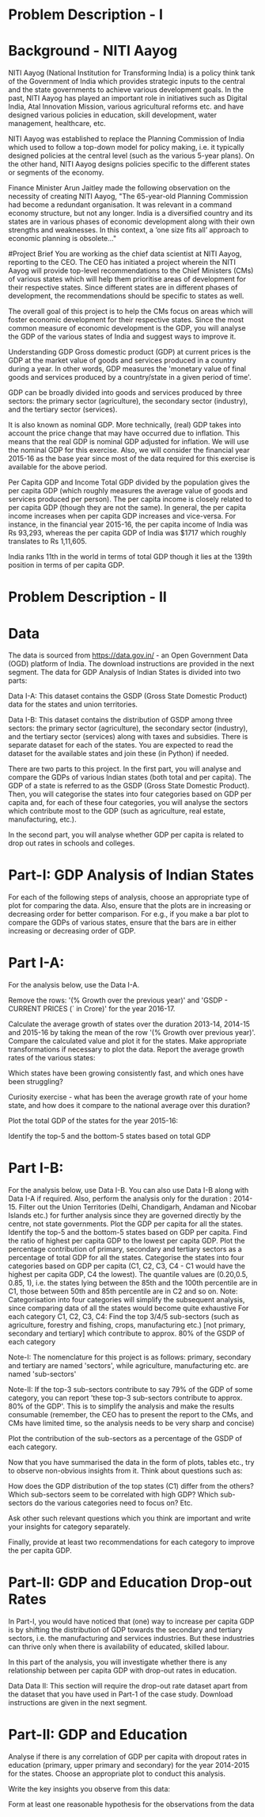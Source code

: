 # Problem Description - I
# Background - NITI Aayog
NITI Aayog (National Institution for Transforming India) is a policy think tank of the Government of India which provides strategic inputs to the central and the state governments to achieve various development goals. In the past, NITI Aayog has played an important role in initiatives such as Digital India, Atal Innovation Mission, various agricultural reforms etc. and have designed various policies in education, skill development, water management, healthcare, etc. 

NITI Aayog was established to replace the Planning Commission of India which used to follow a top-down model for policy making, i.e. it typically designed policies at the central level (such as the various 5-year plans). On the other hand, NITI Aayog designs policies specific to the different states or segments of the economy.

Finance Minister Arun Jaitley made the following observation on the necessity of creating NITI Aayog, "The 65-year-old Planning Commission had become a redundant organisation. It was relevant in a command economy structure, but not any longer. India is a diversified country and its states are in various phases of economic development along with their own strengths and weaknesses. In this context, a ‘one size fits all’ approach to economic planning is obsolete..."

#Project Brief
You are working as the chief data scientist at NITI Aayog, reporting to the CEO. The CEO has initiated a project wherein the NITI Aayog will provide top-level recommendations to the Chief Ministers (CMs) of various states which will help them prioritise areas of development for their respective states. Since different states are in different phases of development, the recommendations should be specific to states as well.

 

The overall goal of this project is to help the CMs focus on areas which will foster economic development for their respective states. Since the most common measure of economic development is the GDP, you will analyse the GDP of the various states of India and suggest ways to improve it.
 

Understanding GDP
Gross domestic product (GDP) at current prices is the GDP at the market value of goods and services produced in a country during a year. In other words, GDP measures the 'monetary value of final goods and services produced by a country/state in a given period of time'.

 

GDP can be broadly divided into goods and services produced by three sectors: the primary sector (agriculture), the secondary sector (industry), and the tertiary sector (services).

 

It is also known as nominal GDP. More technically, (real) GDP takes into account the price change that may have occurred due to inflation. This means that the real GDP is nominal GDP adjusted for inflation. We will use the nominal GDP for this exercise. Also, we will consider the financial year 2015-16 as the base year since most of the data required for this exercise is available for the above period.

 

Per Capita GDP and Income
Total GDP divided by the population gives the per capita GDP (which roughly measures the average value of goods and services produced per person). The per capita income is closely related to per capita GDP (though they are not the same). In general, the per capita income increases when per capita GDP increases and vice-versa. For instance, in the financial year 2015-16, the per capita income of India was Rs 93,293, whereas the per capita GDP of India was $1717 which roughly translates to Rs 1,11,605. 

 

India ranks 11th in the world in terms of total GDP though it lies at the 139th position in terms of per capita GDP.


# Problem Description - II
# Data
The data is sourced from https://data.gov.in/ - an Open Government Data (OGD) platform of India. The download instructions are provided in the next segment. The data for GDP Analysis of Indian States is divided into two parts:

Data I-A: This dataset contains the GSDP (Gross State Domestic Product) data for the states and union territories.

Data I-B: This dataset contains the distribution of GSDP among three sectors: the primary sector (agriculture), the secondary sector (industry), and the tertiary sector (services) along with taxes and subsidies. There is separate dataset for each of the states. You are expected to read the dataset for the available states and join these (in Python) if needed.

 

There are two parts to this project. In the first part, you will analyse and compare the GDPs of various Indian states (both total and per capita). The GDP of a state is referred to as the GSDP (Gross State Domestic Product). Then, you will categorise the states into four categories based on GDP per capita and, for each of these four categories, you will analyse the sectors which contribute most to the GDP (such as agriculture, real estate, manufacturing, etc.).

 

In the second part, you will analyse whether GDP per capita is related to drop out rates in schools and colleges.

 

# Part-I: GDP Analysis of Indian States
For each of the following steps of analysis, choose an appropriate type of plot for comparing the data. Also, ensure that the plots are in increasing or decreasing order for better comparison. For e.g., if you make a bar plot to compare the GDPs of various states, ensure that the bars are in either increasing or decreasing order of GDP.

 

# Part I-A:

For the analysis below, use the Data I-A.

Remove the rows: '(% Growth over the previous year)' and 'GSDP - CURRENT PRICES (` in Crore)' for the year 2016-17.

Calculate the average growth of states over the duration 2013-14, 2014-15 and 2015-16 by taking the mean of the row '(% Growth over previous year)'. Compare the calculated value and plot it for the states. Make appropriate transformations if necessary to plot the data. Report the average growth rates of the various states:

Which states have been growing consistently fast, and which ones have been struggling?

Curiosity exercise - what has been the average growth rate of your home state, and how does it compare to the national average over this duration?

Plot the total GDP of the states for the year 2015-16:

Identify the top-5 and the bottom-5 states based on total GDP

 

# Part I-B:

For the analysis below, use Data I-B. You can also use Data I-B along with Data I-A if required. Also, perform the analysis only for the duration : 2014-15. 
Filter out the Union Territories (Delhi, Chandigarh, Andaman and Nicobar Islands etc.) for further analysis since they are governed directly by the centre, not state governments.
Plot the GDP per capita for all the states.
Identify the top-5 and the bottom-5 states based on GDP per capita.
Find the ratio of highest per capita GDP to the lowest per capita GDP.
Plot the percentage contribution of primary, secondary and tertiary sectors as a percentage of total GDP for all the states.
Categorise the states into four categories based on GDP per capita (C1, C2, C3, C4 - C1 would have the highest per capita GDP, C4 the lowest). The quantile values are (0.20,0.5, 0.85, 1), i.e. the states lying between the 85th and the 100th percentile are in C1, those between 50th and 85th percentile are in C2 and so on.
Note: Categorisation into four categories will simplify the subsequent analysis, since comparing data of all the states would become quite exhaustive
For each category C1, C2, C3, C4:
Find the top 3/4/5 sub-sectors (such as agriculture, forestry and fishing, crops, manufacturing etc.) [not primary, secondary and tertiary] which contribute to approx. 80% of the GSDP of each category

Note-I: The nomenclature for this project is as follows: primary, secondary and tertiary are named 'sectors', while agriculture, manufacturing etc. are named 'sub-sectors'

Note-II: If the top-3 sub-sectors contribute to say 79% of the GDP of some category, you can report 'these top-3 sub-sectors contribute to approx. 80% of the GDP'. This is to simplify the analysis and make the results consumable (remember, the CEO has to present the report to the CMs, and CMs have limited time, so the analysis needs to be very sharp and concise)

Plot the contribution of the sub-sectors as a percentage of the GSDP of each category.  

 

Now that you have summarised the data in the form of plots, tables etc., try to observe non-obvious insights from it. Think about questions such as:

How does the GDP distribution of the top states (C1) differ from the others?
Which sub-sectors seem to be correlated with high GDP?
Which sub-sectors do the various categories need to focus on? 
Etc. 
 

Ask other such relevant questions which you think are important and write your insights for category separately.

 

Finally, provide at least two recommendations for each category to improve the per capita GDP.
 

# Part-II: GDP and Education Drop-out Rates
In Part-I, you would have noticed that (one) way to increase per capita GDP is by shifting the distribution of GDP towards the secondary and tertiary sectors, i.e. the manufacturing and services industries. But these industries can thrive only when there is availability of educated, skilled labour.

 

In this part of the analysis, you will investigate whether there is any relationship between per capita GDP with drop-out rates in education.

 

Data
Data II: This section will require the drop-out rate dataset apart from the dataset that you have used in Part-1 of the case study. Download instructions are given in the next segment.

 

# Part-II: GDP and Education

Analyse if there is any correlation of GDP per capita with dropout rates in education (primary, upper primary and secondary) for the year 2014-2015 for the states. Choose an appropriate plot to conduct this analysis.

Write the key insights you observe from this data:

Form at least one reasonable hypothesis for the observations from the data
